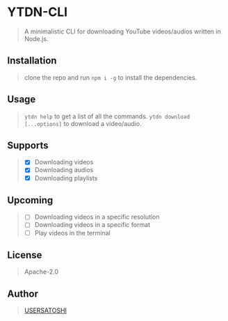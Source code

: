 # YTDN-CLI

> A minimalistic CLI for downloading YouTube videos/audios written in Node.js.

## Installation

> clone the repo and run `npm i -g` to install the dependencies.
>

## Usage

> `ytdn help` to get a list of all the commands.
> `ytdn download [...options]` to download a video/audio.

## Supports

> - [x] Downloading videos
> - [x] Downloading audios
> - [x] Downloading playlists

## Upcoming

> - [ ] Downloading videos in a specific resolution
> - [ ] Downloading videos in a specific format
> - [ ] Play videos in the terminal

## License

> Apache-2.0

## Author

> [USERSATOSHI](https://github.com/usersatoshi)
>
